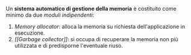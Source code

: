 Un **sistema automatico di gestione della memoria** è costituito come minimo da due *moduli indipendenti*:
1. *Memory allocator*: alloca la memoria su richiesta dell'applicazione in esecuzione.
2. *[[Garbage collector]]*: si occupa di recuperare la memoria non più utilizzata e di predisporne l'eventuale riuso.
